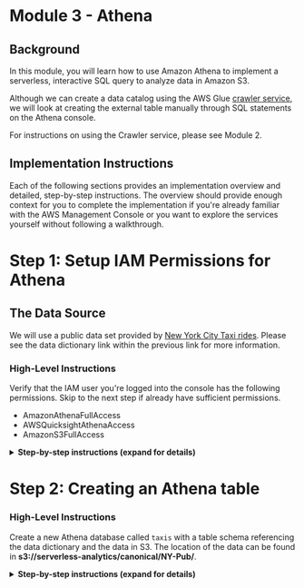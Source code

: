 # Module 3 - Athena

## Background
In this module, you will learn how to use Amazon Athena to implement a serverless, interactive SQL query to analyze data in Amazon S3.

Although we can create a data catalog using the AWS Glue [crawler service](https://docs.aws.amazon.com/athena/latest/ug/glue-best-practices.html#schema-crawlers), we will look at creating the external table manually through SQL statements on the Athena console.

For instructions on using the Crawler service, please see Module 2.

## Implementation Instructions

Each of the following sections provides an implementation overview and detailed, step-by-step instructions. The overview should provide enough context for you to complete the implementation if you're already familiar with the AWS Management Console or you want to explore the services yourself without following a walkthrough.

# Step 1: Setup IAM Permissions for Athena <a name="rs-gsg-athena-step1"></a>

## The Data Source
We will use a public data set provided by [New York City Taxi rides](http://www.nyc.gov/html/tlc/html/about/trip_record_data.shtml). Please see the data dictionary link within the previous link for more information.

### High-Level Instructions
Verify that the IAM user you're logged into the console has the following permissions. Skip to the next step if already have sufficient permissions.

+ AmazonAthenaFullAccess
+ AWSQuicksightAthenaAccess
+ AmazonS3FullAccess

<details>
<summary><strong>Step-by-step instructions (expand for details)</strong></summary><p>

1. Access the IAM console and select **Users**. Then select your username

1. If you already have **AdministratorAccess** policy associated with your account you can skip the permission steps.

1. Click **Add Permissions** button

![Add Permissions](http://amazonathenahandson.s3-website-us-east-1.amazonaws.com/images/select_user.png)

1. Select **Attach Existing Policies Directly**

![Attach policy](http://amazonathenahandson.s3-website-us-east-1.amazonaws.com/images/add_permission.png)

1. From the list of managed policies, attach the following:
    + AmazonAthenaFullAccess
    + AWSQuicksightAthenaAccess
    + AmazonS3FullAccess

</p></details>


# Step 2: Creating an Athena table <a name="rs-gsg-athena-step2"></a>

### High-Level Instructions
Create a new Athena database called `taxis` with a table schema referencing the data dictionary and the data in S3. The location of the data can be found in **s3://serverless-analytics/canonical/NY-Pub/**\.

<details>
<summary><strong>Step-by-step instructions (expand for details)</strong></summary><p>

1. Open the Athena console

1. Before we can create our table, lets first create a database by entering `CREATE DATABASE taxis` into the **Query Editor** box and clicking **Run Query**. Once created, make sure the `taxis` database is selected in the Database drop down on the left hand side.

1. Next we create our table schema. In the **Query Editor** box, enter the following and click **Run Query**

    ``` sql
    CREATE EXTERNAL TABLE taxis (
        vendorid STRING,
        pickup_datetime TIMESTAMP,
        dropoff_datetime TIMESTAMP,
        ratecode INT,
        passenger_count INT,
        trip_distance DOUBLE,
        fare_amount DOUBLE,
        total_amount DOUBLE,
        payment_type INT
        )
    PARTITIONED BY (YEAR INT, MONTH INT, TYPE string)
    STORED AS PARQUET
    LOCATION 's3://serverless-analytics/canonical/NY-Pub/'
    ```

1. Since this is a partitioned table, denoted by the PARTITIONED BY clause, we need to update the partitions.
Enter `MSCK REPAIR TABLE taxis` and click **Run Query**


1. Verify that all partitions were added by entering `SHOW PARTITIONS taxis` and click **Run Query**

    ![show partitions](http://amazonathenahandson.s3-website-us-east-1.amazonaws.com/images/show_partitions.png)

1. Explore the data by with some queries;

    + Select the top ten yellow taxis in 2016 ordered by pickup time in descending order

    ``` sql
    SELECT * 
    FROM taxis.taxis
    WHERE year=2016 AND type='yellow'
    ORDER BY pickup_datetime desc
    LIMIT 10;
    ```
    ![top 10 yellow taxi 2016](http://amazonathenahandson.s3-website-us-east-1.amazonaws.com/images/taxis_2016.png)

    + Show how much money each taxi company made per year.

    ``` sql
    SELECT 
    year,
    type,
    round(SUM(trip_distance),2) as "Total distance",
    round(SUM(total_amount),2) as "Total amount"
    FROM taxis.taxis
    GROUP BY year, type
    ORDER BY "Total amount" DESC
    LIMIT 20
    ```

    + Lastly, lets see, for 2015 and 2016, how many passengers traveled during rush hours of 4pm and 7pm EST, grouped by day of week and ordered by the total number of passengers.

    ``` sql
    WITH dataset AS (
    SELECT 
        date(pickup_datetime) AS dd,
        cast(date_format(pickup_datetime, '%H:%i') AS time) AS tt,
        dow(date(pickup_datetime)) AS day,
        *
    FROM taxis
    WHERE year BETWEEN 2015 AND 2016
    )
    SELECT day, sum(passenger_count) AS total_passengers
    FROM dataset
    WHERE tt BETWEEN time '16:00' AND time '16:00' + interval '3' hour
    GROUP BY day
    ORDER BY total_passengers desc
    LIMIT 10
    ```


</p></details>